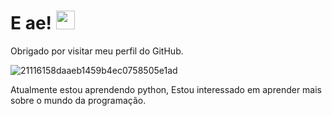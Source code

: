 # E ae!    <img src="https://user-images.githubusercontent.com/28010975/210132376-83059ce7-f072-409a-ad06-0aa563d2fb6f.png" width="30">
Obrigado por visitar meu perfil do GitHub.

![21116158daaeb1459b4ec0758505e1ad](https://user-images.githubusercontent.com/117859128/212072866-45a77844-020b-4a27-8702-9cdda9dcd543.gif)

Atualmente estou aprendendo python,
Estou interessado em aprender mais sobre o mundo da programação.
